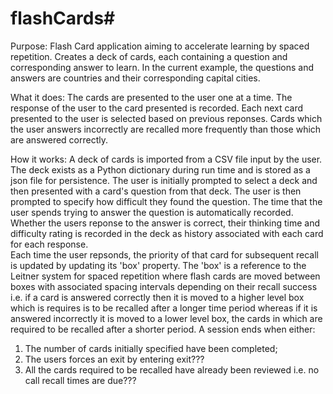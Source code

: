 # flashCards#

Purpose:
Flash Card application aiming to accelerate learning by spaced repetition. 
Creates a deck of cards, each containing a question and corresponding answer to learn.
In the current example, the questions and answers are countries and their corresponding capital cities.

What it does:
The cards are presented to the user one at a time. 
The response of the user to the card presented is recorded.
Each next card presented to the user is selected based on previous reponses. Cards which the user answers incorrectly are recalled more frequently than those which are answered correctly.

How it works:
A deck of cards is imported from a CSV file input by the user. 
The deck exists as a Python dictionary during run time and is stored as a json file for persistence.
The user is initially prompted to select a deck and then presented with a card's question from that deck.
The user is then prompted to specify how difficult they found the question. 
The time that the user spends trying to answer the question is automatically recorded. 
Whether the users reponse to the answer is correct, their thinking time and difficulty rating is recorded in the deck as history associated with each card for each response.  
Each time the user repsonds, the priority of that card for subsequent recall is updated by updating its 'box' property.
The 'box' is a reference to the Leitner system for spaced repetition where flash cards are moved between boxes with associated spacing intervals depending on their recall success i.e. if a card is answered correctly then it is moved to a higher level box which is requires is to be recalled after a longer time period whereas if it is answered incorrectly it is moved to a lower level box, the cards in which are required to be recalled after a shorter period. 
A session ends when either:
1) The number of cards initially specified have been completed;
2) The users forces an exit by entering exit???
3) All the cards required to be recalled have already been reviewed i.e. no call recall times are due???
